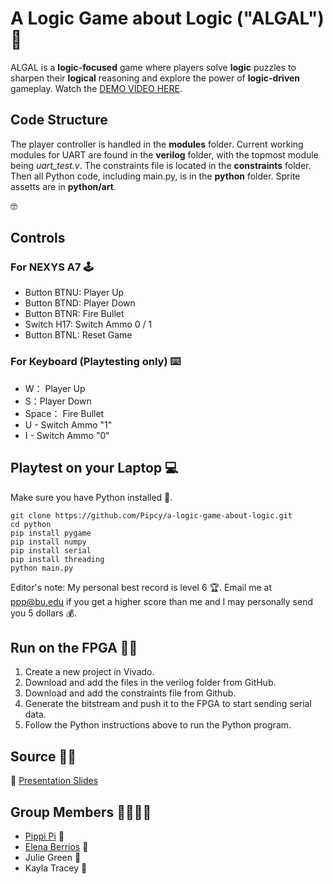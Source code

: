 # A Logic Game about Logic ("ALGAL") 👾
ALGAL is a **logic-focused** game where players solve **logic** puzzles to sharpen their **logical** reasoning and explore the power of **logic-driven** gameplay.
Watch the [DEMO VIDEO HERE](https://www.youtube.com/watch?v=_8Lh1Su_pLo).
## Code Structure 
The player controller is handled in the **modules** folder. Current working modules for UART are found in the **verilog** folder, with the topmost module being *uart_test.v*. The constraints file is located in the **constraints** folder. Then all Python code, including main.py, is in the **python** folder. Sprite assetts are in **python/art**.

🤓 
## Controls 
### For NEXYS A7 🕹️
- Button BTNU: Player Up
- Button BTND: Player Down
- Button BTNR: Fire Bullet
- Switch H17: Switch Ammo 0 / 1
- Button BTNL: Reset Game
### For Keyboard (Playtesting only) ⌨️
- W： Player Up
- S：Player Down
- Space： Fire Bullet
- U - Switch Ammo "1"
- I - Switch Ammo "0"


## Playtest on your Laptop 💻
Make sure you have Python installed 🐍.
```
git clone https://github.com/Pipcy/a-logic-game-about-logic.git
cd python
pip install pygame
pip install numpy
pip install serial
pip install threading
python main.py
```
Editor's note: My personal best record is level 6 🏆. Email me at ppp@bu.edu if you get a higher score than me and I may personally send you 5 dollars 💰.

## Run on the FPGA 🏃‍♀️
1. Create a new project in Vivado.
2. Download and add the files in the verilog folder from GitHub.
3. Download and add the constraints file from Github.
4. Generate the bitstream and push it to the FPGA to start sending serial data.
5. Follow the Python instructions above to run the Python program.

## Source 👩‍🏫
🔗 [Presentation Slides](https://docs.google.com/presentation/d/1rNwIijCkfnFcIcx30BswdSxuwaVUb0PAgqpbr5YiXKE/edit?usp=sharing) 

## Group Members 👩‍👩‍👧‍👧
- [Pippi Pi](mailto:ppp@bu.edu) 🤡
- [Elena Berrios](mailto:eberrios@bu.edu) 🤠
- Julie Green 🦈
- Kayla Tracey 🐬
